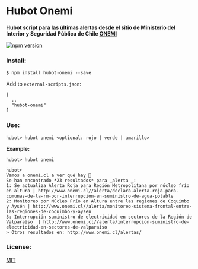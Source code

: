 # Hubot Onemi

**Hubot script para las últimas alertas desde el sitio de Ministerio del Interior y Seguridad Pública de Chile [ONEMI](onemi.cl)**

[![npm version](https://badge.fury.io/js/hubot-onemi.svg)](https://badge.fury.io/js/hubot-onemi)

### Install:

````
$ npm install hubot-onemi --save
````

Add to `external-scripts.json`:

````
[
  ..
  "hubot-onemi"
]
````

### Use:

````
hubot> hubot onemi <optional: rojo | verde | amarillo>
````

**Example:**

````
hubot> hubot onemi

hubot>
Vamos a onemi.cl a ver qué hay 🚌
Se han encontrado *23 resultados* para _alerta _:
1: Se actualiza Alerta Roja para Región Metropolitana por núcleo frío en altura | http://www.onemi.cl//alerta/declara-alerta-roja-para-comunas-de-la-rm-por-interrupcion-en-suministro-de-agua-potable
2: Monitoreo por Núcleo Frío en Altura entre las regiones de Coquimbo y Aysén | http://www.onemi.cl//alerta/monitoreo-sistema-frontal-entre-las-regiones-de-coquimbo-y-aysen
3: Interrupción suministro de electricidad en sectores de la Región de Valparaíso  | http://www.onemi.cl//alerta/interrupcion-suministro-de-electricidad-en-sectores-de-valparaiso
> Otros resultados en: http://www.onemi.cl/alertas/     

````

### License:
[MIT](https://opensource.org/licenses/MIT)
